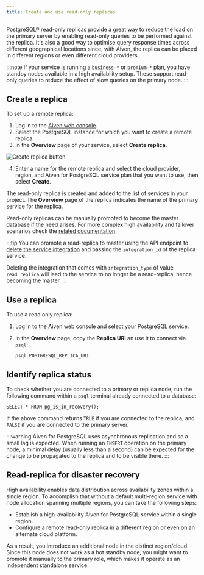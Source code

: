 ```yaml
---
title: Create and use read-only replicas
---
```


PostgreSQL® read-only replicas provide a great way to reduce the load on
the primary server by enabling read-only queries to be performed against
the replica. It\'s also a good way to optimise query response times
across different geographical locations since, with Aiven, the replica
can be placed in different regions or even different cloud providers.

:::note
If your service is running a `business-*` or `premium-*` plan, you have
standby nodes available in a high availability setup. These support
read-only queries to reduce the effect of slow queries on the primary
node.
:::

## Create a replica

To set up a remote replica:

1.  Log in to the [Aiven web console](https://console.aiven.io/).
2.  Select the PostgreSQL instance for which you want to create a remote
    replica.
3.  In the **Overview** page of your service, select **Create replica**.

![Create replica button](/images/products/postgresql/replica-create.png)

4.  Enter a name for the remote replica and select the cloud provider,
    region, and Aiven for PostgreSQL service plan that you want to use,
    then select **Create**.

The read-only replica is created and added to the list of services in
your project. The **Overview** page of the replica indicates the name of
the primary service for the replica.

Read-only replicas can be manually promoted to become the master
database if the need arises. For more complex high availability and
failover scenarios check the
[related documentation](/docs/products/postgresql/concepts/high-availability).

:::tip
You can promote a read-replica to master using the API endpoint to
[delete the service
integration](https://api.aiven.io/doc/#operation/ServiceIntegrationDelete)
and passing the `integration_id` of the replica service.

Deleting the integration that comes with `integration_type` of value
`read_replica` will lead to the service to no longer be a read-replica,
hence becoming the master.
:::

## Use a replica

To use a read only replica:

1.  Log in to the Aiven web console and select your PostgreSQL service.

2.  In the **Overview** page, copy the **Replica URI** an use it to
    connect via `psql`:

    ``` 
    psql POSTGRESQL_REPLICA_URI
    ```

## Identify replica status

To check whether you are connected to a primary or replica node, run the
following command within a `psql` terminal already connected to a
database:

``` 
SELECT * FROM pg_is_in_recovery();
```

If the above command returns `TRUE` if you are connected to the replica,
and `FALSE` if you are connected to the primary server.

:::warning
Aiven for PostgreSQL uses asynchronous replication and so a small lag is
expected. When running an `INSERT` operation on the primary node, a
minimal delay (usually less than a second) can be expected for the
change to be propagated to the replica and to be visible there.
:::

## Read-replica for disaster recovery

High availability enables data distribution across availability zones
within a single region. To accomplish that without a default
multi-region service with node allocation spanning multiple regions, you
can take the following steps:

-   Establish a high-availability Aiven for PostgreSQL service within a
    single region.
-   Configure a remote read-only replica in a different region or even
    on an alternate cloud platform.

As a result, you introduce an additional node in the distinct
region/cloud. Since this node does not work as a hot standby node, you
might want to promote it manually to the primary role, which makes it
operate as an independent standalone service.
